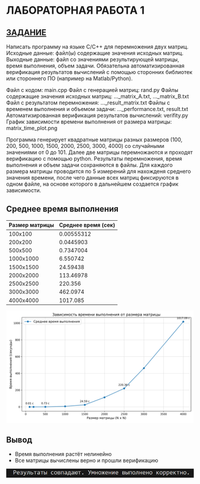 # ЛАБОРАТОРНАЯ РАБОТА 1
## <u>ЗАДАНИЕ</u>
Написать программу на языке C/C++ для перемножения двух матриц.
Исходные данные: файл(ы) содержащие значения исходных матриц.
Выходные данные: файл со значениями результирующей матрицы, время выполнения, объем задачи.
Обязательна автоматизированная верификация результатов вычислений с помощью сторонних библиотек или стороннего ПО (например на Matlab/Python).

Файл с кодом: main.cpp
Файл с генерацией матриц: rand.py
Файлы содержащие значения исходных матриц: ..._matrix_A.txt, ..._matrix_B.txt
Файл с результатом перемножения: ..._result_matrix.txt
Файлы с временем выполнения и объемом задачи: ..._performance.txt, result.txt
Автоматизированная верификация результатов вычислений: verifity.py
График зависимости времени выполнения от размера матрицы: matrix_time_plot.png

Программа генерирует квадратные матрицы разных размеров (100, 200, 500, 1000, 1500, 2000, 2500, 3000, 4000) со случайными значениями от 0 до 101. Далее две матрицы перемножаются и проходят верификацию с помощью python. Результаты перемножения, время выполнения и объем задачи сохраняются в файлы. Для каждого размера матрицы проводится по 5 измерений для нахожденя среднего значения времени, после чего данные всех матриц фиксируются в одном файле, на основе которого в дальнейшем создается график зависимости.

## Среднее время выполнения
| Размер матрицы | Среднее время (сек) |
|----------------|---------------------|
| 100x100        | 0.00555312          |
| 200x200        | 0.0445903           |
| 500x500        | 0.7347004           |
| 1000x1000      | 6.550742            |
| 1500x1500      | 24.59438            |
| 2000x2000      | 113.46978           |
| 2500x2500      | 220.356             |
| 3000x3000      | 462.0974            |
| 4000x4000      | 1017.085            |

![График зависимости](matrix_time_plot.png)

## Вывод
* Время выполнения растёт нелинейно
* Все матрицы вычислены верно и прошли верификацию

![Верификация](verifity.png)
